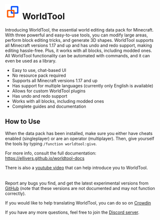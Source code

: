 # <img src="https://raw.githubusercontent.com/Ellivers/WorldTool/master/other%20stuff/resources/icon.svg" style="max-width:50px;"></img> WorldTool

Introducing WorldTool, the essential world editing data pack for Minecraft. With three powerful and easy-to-use tools, you can modify large areas, perform block editing tricks, and generate 3D shapes. WorldTool supports all Minecraft versions 1.17 and up and has undo and redo support, making editing hassle-free. Plus, it works with all blocks, including modded ones. All WorldTool functionality can be automated with commands, and it can even be used as a library.

* Easy to use, chat-based UI
* No resource pack required
* Supports all Minecraft versions 1.17 and up
* Has support for multiple languages (currently only English is available)
* Allows for custom WorldTool plugins
* Has undo and redo support
* Works with all blocks, including modded ones
* Complete guides and documentation

## How to Use

When the data pack has been installed, make sure you either have cheats enabled (singleplayer) or are an operator (multiplayer). Then, give yourself the tools by typing `/function worldtool:give`.

For more info, consult the full documentation:<br>
https://ellivers.github.io/worldtool-docs

There is also a [youtube video](https://youtu.be/xXa6GvyabZk) that can help introduce you to WorldTool.
<br>
<br>
<br>
Report any bugs you find, and get the latest experimental versions from [GitHub](https://github.com/Ellivers/WorldTool) (note that these versions are not documented and may not function correctly).

If you would like to help translating WorldTool, you can do so on [Crowdin](https://crowdin.com/project/worldtool)

If you have any more questions, feel free to join the [Discord server](https://discord.gg/jn8d4zb).
